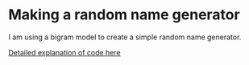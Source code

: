# Making a random name generator

I am using a bigram model to create a simple random name generator.

[Detailed explanation of code here](https://docs.google.com/document/d/1HGiggy-G3zS-gPrtpWAenljIaZLpK2-Q1pKVWItFC3I/edit?usp=sharing)
